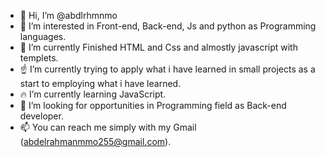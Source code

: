 - 👋 Hi, I’m @abdlrhmnmo
- 👀 I’m interested in Front-end, Back-end, Js and python as Programming languages.
- 🌱 I’m currently Finished HTML and Css and almostly javascript with templets.
- ☝ I’m currently trying to apply what i have learned in small projects as a start to employing what i have learned.
- 🔥 I’m currently learning JavaScript.
- 💞️ I’m looking for opportunities in Programming field as Back-end developer.
- 📫 You can reach me simply with my Gmail (abdelrahmanmmo255@gmail.com).

<!---
abdlrhmnmo/abdlrhmnmo is a ✨ special ✨ repository because its `README.md` (this file) appears on your GitHub profile.
You can click the Preview link to take a look at your changes.
--->
